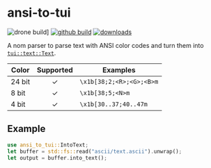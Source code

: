 # ansi-to-tui

![drone build](https://img.shields.io/drone/build/uttarayan21/ansi-to-tui?server=https%3A%2F%2Fdrone.uttarayan.me)] [![github build](https://github.com/uttarayan21/ansi-to-tui/actions/workflows/build.yaml/badge.svg)][ansi-to-tui] [![downloads](https://img.shields.io/crates/d/ansi-to-tui)](https://crates.io/crates/ansi-to-tui)

A nom parser to parse text with ANSI color codes and turn them into [`tui::text::Text`][Text].

|  Color  | Supported |          Examples        |
|   ---   |   :---:   |            ---           |
| 24 bit  |     ✓     | `\x1b[38;2;<R>;<G>;<B>m` |
| 8 bit   |     ✓     | `\x1b[38;5;<N>m`         |
| 4 bit   |     ✓     | `\x1b[30..37;40..47m`    |

## Example

```rust
use ansi_to_tui::IntoText;
let buffer = std::fs::read("ascii/text.ascii").unwrap();
let output = buffer.into_text();
```

[Text]: https://docs.rs/tui/0.16.0/tui/text/struct.Text.html
[ansi-to-tui]: https://github.com/uttarayan21/ansi-to-tui
